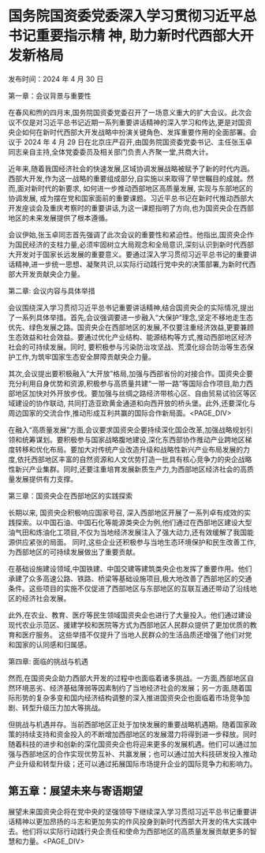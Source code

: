 # 国务院国资委党委深入学习贯彻习近平总书记重要指示精 神, 助力新时代西部大开发新格局

发布时间：2024 年 4 月 30 日

第一章：会议背景与重要性

在春风和煦的四月末,国务院国资委党委召开了一场意义重大的扩大会议。此次会议不仅是对习近平总书记近期一系列重要讲话精神的深入学习和传达,更是对国资央企如何在新时代西部大开发战略中扮演关键角色、发挥重要作用的全面部署。会议于 2024 年 4 月 29 日在北京庄严召开,由国务院国资委党委书记、主任张玉卓同志亲自主持,全体党委委员及相关部门负责人齐聚一堂,共商大计。

近年来,随着我国经济社会的快速发展,区域协调发展战略被赋予了新的时代内涵。西部大开发,作为这一战略的重要组成部分,自实施以来取得了举世瞩目的成就。然而,面对新时代的新要求, 如何进一步推动西部地区高质量发展, 实现与东部地区的协调发展, 成为摆在党和国家面前的重要课题。习近平总书记在新时代推动西部大开发座谈会及重庆考察时的重要讲话,为这一课题指明了方向,也为国资央企在西部地区的未来发展提供了根本遵循。

会议伊始,张玉卓同志首先强调了此次会议的重要性和紧迫性。他指出,国资央企作为国民经济的支柱力量,必须牢固树立大局观念和全局意识,深刻认识到新时代西部大开发对于国家长远发展的重要意义。要通过深入学习贯彻习近平总书记的重要讲话精神,进一步统一思想、凝聚共识,以实际行动践行党中央的决策部署,为新时代西部大开发贡献央企力量。

第二章: 会议内容与具体举措

会议围绕深入学习贯彻习近平总书记重要讲话精神,结合国资央企的实际情况,提出了一系列具体举措。首先,会议强调要进一步融入“大保护”理念,坚定不移地走生态优先、绿色发展之路。国资央企在西部地区的发展,不仅要注重经济效益,更要兼顾生态效益和社会效益。要通过优化产业结构、能源结构等方式,推动西部地区经济社会的可持续发展。同时, 要积极参与污染防治攻坚战、荒漠化综合防治等生态保护工作,为筑牢国家生态安全屏障贡献央企力量。

其次,会议提出要积极融入“大开放”格局,加强与西部省份的对接合作。国资央企要充分利用自身优势和资源,积极参与高质量共建“一带一路”等国际合作项目,助力西部地区加快对外开放步伐。要加强与丝绸之路经济带核心区、自由贸易试验区等区域建设的协作联动, 共同打造亚欧黄金通道和向西开放的桥头堡。此外,还要深化与周边国家的交流合作,推动形成互利共赢的国际合作新局面。<PAGE_DIV> 

在融入“高质量发展”方面,会议要求国资央企要持续深化国企改革,加强战略规划引领和统筹谋划。要积极参与国家战略腹地建设,深化东西部协作推动产业跨地区梯度转移和优化布局。要加大对传统产业改造升级和战略性新兴产业布局发展的力度,依托西部地区丰富的自然资源和人文优势打造一批具有核心竞争力的央企战略性新兴产业集群。同时,还要注重培育发展新质生产力,为西部地区经济社会的高质量发展提供有力支撑。

第三章：国资央企在西部地区的实践探索

长期以来, 国资央企积极响应国家号召, 深入西部地区开展了一系列卓有成效的实践探索。以中国石油、中国石化等能源类央企为例,他们通过在西部地区建设大型油气田和炼油化工项目,不仅为当地经济发展注入了强大动力,还有效缓解了我国能源供应紧张的局面。 同时,这些企业还积极参与当地生态环境保护和民生改善工作,为西部地区的可持续发展做出了重要贡献。

在基础设施建设领域,中国铁建、中国交建等建筑类央企也发挥了重要作用。他们承建了众多高速公路、铁路、桥梁等基础设施项目,极大地改善了西部地区的交通条件。这些项目的实施不仅促进了西部地区与东部地区的互联互通还带动了沿线地区的经济社会发展。

此外,在农业、教育、医疗等民生领域国资央企也进行了大量投入。他们通过建设现代农业示范区、援建学校和医院等方式为西部地区人民群众提供了更加优质的教育和医疗服务。 这些举措不仅提升了当地人民群众的生活品质还增强了他们对党和国家的认同感和归属感。

第四章: 面临的挑战与机遇

然而,在国资央企助力西部大开发的过程中也面临着诸多挑战。一方面,西部地区自然环境恶劣、经济基础薄弱等因素制约了当地经济社会的发展；另一方面,随着国际形势的复杂多变和国内经济结构调整的深入推进国资央企也面临着市场竞争加剧、转型升级压力加大等挑战。

但挑战与机遇并存。当前西部地区正处于加快发展的重要战略机遇期。随着国家政策的持续支持和资金投入的不断增加西部地区的发展潜力将得到进一步释放。同时随着科技的进步和创新的深化国资央企也将迎来更多的发展机遇。他们可以通过加强与西部地区的合作实现优势互补、共赢发展；也可以通过加大科技研发投入推动产业升级和转型升级；还可以通过拓展国际市场提升企业的国际竞争力和影响力。

## 第五章：展望未来与寄语期望

展望未来国资央企将在党中央的坚强领导下继续深入学习贯彻习近平总书记重要讲话精神以更加昂扬的斗志和更加务实的作风投身到新时代西部大开发的伟大实践中去。他们将以实际行动践行央企责任和使命为西部地区的高质量发展贡献更多的智慧和力量。<PAGE_DIV> 